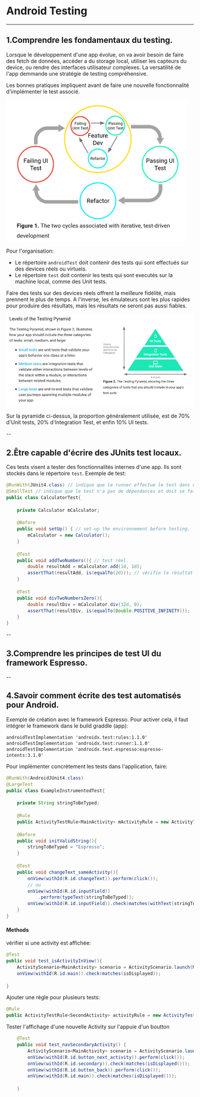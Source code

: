 # Android Testing

---
## **1.Comprendre les fondamentaux du testing.**

Lorsque le développement d'une app évolue, on va avoir besoin de faire des fetch de données, accéder a du storage local, utiliser les capteurs du device, ou rendre des interfaces utilisateur complexes. La versatilité de l'app demmande une stratégie de testing compréhensive.

Les bonnes pratiques impliquent avant de faire une nouvelle fonctionnalité d'implémenter le test associé.

![test](./img/android/and13.png)

Pour l'organisation:
- Le répertoire `androidTest` doit contenir des tests qui sont effectués sur des devices réels ou virtuels.
- Le répertoire `test` doit contenir les tests qui sont executés sur la machine local, comme des Unit tests.

Faire des tests sur des devices réels offrent la meilleure fidélité, mais prennent le plus de temps. A l'inverse, les émulateurs sont les plus rapides pour produire des résultats, mais les résultats ne seront pas aussi fiables.

![test2](./img/android/and14.png)

Sur la pyramide ci-dessus, la proportion généralement utilisée, est de 70% d'Unit tests, 20% d'Integration Test, et enfin 10% UI tests.

--
## **2.Être capable d'écrire des JUnits test locaux.**

Ces tests visent a tester des fonctionnalités internes d'une app.
Ils sont stockés dans le répertoire `test`.
Exemple de test:

```java
@RunWith(JUnit4.class) // indique que le runner effectue le test dans une single class. Pour des tests plus compliqués, il faudra utiliser Espresso
@SmallTest // indique que le test n'a pas de dépendances et doit se faire en millisecondes.
public class CalculatorTest{

    private Calculator mCalculator;

    @Before
    public void setUp() { // set up the environnement before testing.
        mCalculator = new Calculator();
    }

    @Test
    public void addTwoNumbers(){ // test réel.
        double resultAdd = mCalculator.add(1d, 1d);
        assertThat(resultAdd, is(equalTo(2d))); // vérifie le résultat attendu. On ne peut faire des tests que sur des méthodes publiques.
    }

    @Test
    public void divTwoNumbersZero(){
        double resultDiv = mCalculator.div(32d, 0);
        assertThat(resultDiv, is(equalTo(Double.POSITIVE_INFINITY)));
    }
}
```



--
## **3.Comprendre les principes de test UI du framework Espresso.**

--
## **4.Savoir comment écrite des test automatisés pour Android.**

Exemple de création avec le framework Espresso.
Pour activer cela, il faut intégrer le framework dans le build graddle (app):

```
androidTestImplementation 'androidx.test:rules:1.1.0'
androidTestImplementation 'androidx.test:runner:1.1.0'
androidTestImplementation 'androidx.test.espresso:espresso-intents:3.1.0'
```

Pour implémenter concrètement les tests dans l'application, faire:

```java
@RunWith(AndroidJUnit4.class)
@LargeTest
public class ExampleInstrumentedTest{

    private String stringToBeTyped;

    @Rule
    public ActivityTestRule<MainActivity> mActivityRule = new ActivityTestRule<>(MainActivity.class); // création de l'activity

    @Before
    public void initValidString(){
        stringToBeTyped = "Espresso";
    }

    @Test
    public void changeText_sameActivity(){
        onView(withId(R.id.changeText)).perform(click());
        // ou 
        onView(withId(R.id.inputField))
            .perform(typeText(stringToBeTyped));
        onView(withId(R.id.inputField)).check(matches(withText(stringToBeTypes))); // vérification que le champ est bien comme il faudrait.
    }
}
```

#### Methods

vérifier si une activity est affichée:

```java
@Test
public void test_isActivityInView(){
    ActivityScenario<MainActivity> scenario = ActivityScenario.launch(MainActivity.class);
    onView(withId(R.id.main)).check(matches(isDisplayed));

}
```

Ajouter une règle pour plusieurs tests:

```java
@Rule
public ActivityTestRule<SecondActivity> activityRule = new ActivityTestRule(SecondActivity.class);
```

Tester l'affichage d'une nouvelle Activity sur l'appuie d'un boutton

```java
    @Test
    public void test_navSecondaryActivity() {
        ActivityScenario<MainActivity> scenario = ActivityScenario.launch(MainActivity.class);
        onView(withId(R.id.button_next_activity)).perform(click());
        onView(withId(R.id.secondary)).check(matches(isDisplayed()));
        onView(withId(R.id.button_back)).perform(click());
        onView(withId(R.id.main)).check(matches(isDisplayed()));

    }

```